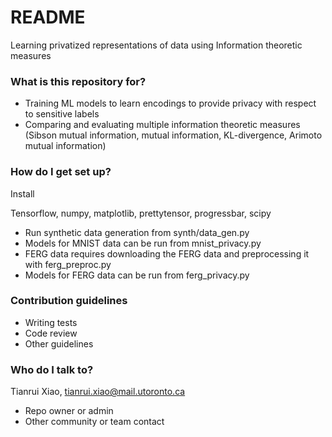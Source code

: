 # README #

Learning privatized representations of data using Information theoretic measures

### What is this repository for? ###

* Training ML models to learn encodings to provide privacy with respect to sensitive labels
* Comparing and evaluating multiple information theoretic measures (Sibson mutual information, mutual information, KL-divergence, Arimoto mutual information)

### How do I get set up? ###
Install

Tensorflow,
numpy,
matplotlib,
prettytensor,
progressbar,
scipy


* Run synthetic data generation from synth/data_gen.py
* Models for MNIST data can be run from mnist_privacy.py
* FERG data requires downloading the FERG data and preprocessing it with ferg_preproc.py
* Models for FERG data can be run from ferg_privacy.py
### Contribution guidelines ###

* Writing tests
* Code review
* Other guidelines

### Who do I talk to? ###
Tianrui Xiao, tianrui.xiao@mail.utoronto.ca
* Repo owner or admin
* Other community or team contact

